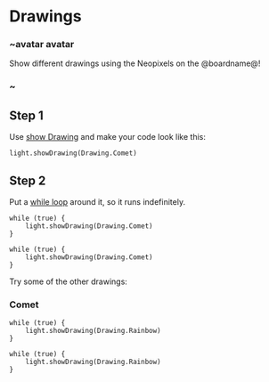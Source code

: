 # Drawings

### ~avatar avatar

Show different drawings using the Neopixels on the @boardname@!

### ~

## Step 1

Use [show Drawing](/reference/light/show-drawing) and make your code look like this:

```blocks
light.showDrawing(Drawing.Comet)
```

## Step 2

Put a [while loop](/reference/loops/while) around it, so it runs indefinitely. 

```blocks
while (true) {
    light.showDrawing(Drawing.Comet)
}
```

```sim
while (true) {
    light.showDrawing(Drawing.Comet)
}
```

Try some of the other drawings: 

### Comet

```blocks
while (true) {
    light.showDrawing(Drawing.Rainbow)
}
```

```sim
while (true) {
    light.showDrawing(Drawing.Rainbow)
}
```
